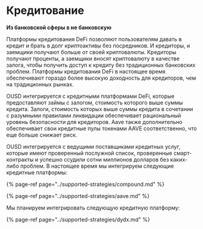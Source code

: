 # Кредитование

**Из банковской сферы в не банковскую**

Платформы кредитования DeFi позволяют пользователям давать в кредит и брать в долг криптоактивы без посредников. И кредиторы, и заемщики получают больше от своей криптовалюты. Кредиторы получают проценты, а заемщики вносят криптовалюту в качестве залога, чтобы получить доступ к кредиту без традиционных банковских проблем. Платформы кредитования DeFi в настоящее время обеспечивают гораздо более высокую доходность для кредиторов, чем на традиционных рынках.

OUSD интегрируется с кредитными платформами DeFi, которые предоставляют займы с залогом, стоимость которого выше суммы кредита. Залоги, стоимость которых выше суммы кредита в сочетании с разумными правилами ликвидации обеспечивает рациональный уровень безопасности для кредиторов. Aave также дополнительно обеспечивает свои кредитные пулы токенами AAVE соответственно, что еще больше снижает риск.

OUSD интегрируется с ведущими поставщиками кредитных услуг, которые имеют проверенный послужной список, проверенные смарт-контракты и успешно ссудили сотни миллионов долларов без каких-либо проблем. В настоящее время мы интегрируем следующие кредитные платформы:

{% page-ref page="../supported-strategies/compound.md" %}

{% page-ref page="../supported-strategies/aave.md" %}

Мы планируем интегрировать следующую кредитную платформу:

{% page-ref page="../supported-strategies/dydx.md" %}











